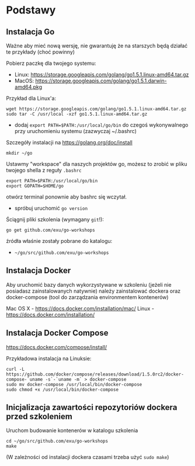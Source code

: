 # Podstawy

## Instalacja Go

Ważne aby mieć nową wersję, nie gwarantuję że na starszych będą działać te przykłady
(choć powinny)


Pobierz paczkę dla twojego systemu:

- Linux: https://storage.googleapis.com/golang/go1.5.1.linux-amd64.tar.gz
- MacOS: https://storage.googleapis.com/golang/go1.5.1.darwin-amd64.pkg

Przykład dla Linux'a:
```
wget https://storage.googleapis.com/golang/go1.5.1.linux-amd64.tar.gz
sudo tar -C /usr/local -xzf go1.5.1.linux-amd64.tar.gz
```


- dodaj `export PATH=$PATH:/usr/local/go/bin` do czegoś wykonywalnego
przy uruchomieniu systemu (zazwyczaj ~/.bashrc)

Szczegóły instalacji na https://golang.org/doc/install

```
mkdir ~/go
```

Ustawmy "workspace" dla naszych projektów go,
możesz to zrobić w pliku twojego shella z reguły `.bashrc`

```
export PATH=$PATH:/usr/local/go/bin
export GOPATH=$HOME/go
```

otwórz terminal ponownie aby bashrc się wczytał.

- spróbuj uruchomić `go version`

Ściągnij pliki szkolenia (wymagany `git`!):

```
go get github.com/exu/go-workshops
```

źródła właśnie zostały pobrane do katalogu:

- `~/go/src/github.com/exu/go-workshops`


## Instalacja Docker

Aby uruchomić bazy danych wykorzystywane w szkoleniu (jeżeli nie posiadasz
zainstalowanych natywnie) należy zainstalować dockera oraz docker-compose
(tool do zarządzania environmentem kontenerów)


Mac OS X - https://docs.docker.com/installation/mac/
Linux - https://docs.docker.com/installation/


## Instalacja Docker Compose

https://docs.docker.com/compose/install/


Przykładowa instalacja na Linuksie:

```
curl -L https://github.com/docker/compose/releases/download/1.5.0rc2/docker-compose-`uname -s`-`uname -m` > docker-compose
sudo mv docker-compose /usr/local/bin/docker-compose
sudo chmod +x /usr/local/bin/docker-compose
```

## Inicjalizacja zawartości repozytoriów dockera przed szkoleniem

Uruchom budowanie kontenerów w katalogu szkolenia

```
cd ~/go/src/github.com/exu/go-workshops
make
```

(W zależności od instalacji dockera czasami trzeba użyć `sudo make`)
